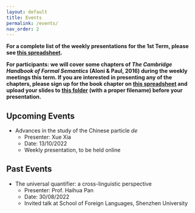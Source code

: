 ```yaml
---
layout: default
title: Events
permalink: /events/
nav_order: 2
---
```


**For a complete list of the weekly presentations for the 1st Term, please see [this spreadsheet](https://docs.google.com/spreadsheets/d/1RINxumCdiaS6ladPtELQjUQP2Z7OKfV6ev3jMK85ePc/edit?usp=sharing).**

**For participants: we will cover some chapters of *The Cambridge Handbook of Formal Semantics* (Aloni & Paul, 2016) during the weekly meetings this term. If you are interested in presenting any of the chapters, please sign up for the book chapter on [this spreadsheet](https://docs.google.com/spreadsheets/d/119vQftrTOX6uWxyQPYzYNoOMbDx09LE9vCI8zAWkD_w/edit?usp=sharing) and upload your slides to [this folder](https://drive.google.com/drive/folders/1hglo1fwS0R9Tprf4VgVtZOgaOLa9NA3z?usp=sharing) (with a proper filename) before your presentation.**

## Upcoming Events

* Advances in the study of the Chinese particle *de*
  * Presenter: Xue Xia
  * Date: 13/10/2022
  * Weekly presentation, to be held online

## Past Events

* The universal quantifier: a cross-linguistic perspective
  * Presenter: Prof. Haihua Pan
  * Date: 30/08/2022
  * Invited talk at School of Foreign Languages, Shenzhen University
